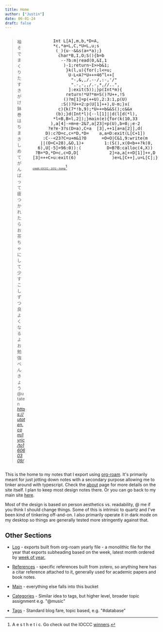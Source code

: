 ```yaml
---
title: Home
author: ["Justin"]
date: 06-01-24
draft: false
---
```


<div style="display: flex; align-items: flex-start; justify-content: space-between; width: 100%;">
  <div style="flex: 3; min-width: 0; padding-right: 25px;">
    <blockquote class="quoteback" data-title="STUDY A GO!!GO!! 歌詞 GOLDEN GIRLS ふりがな付 - うたてん" data-author="@utaten / soundcloud" cite="https://soundcloud.com/softwarevibes/golden-boy-ost-ending">
      袖そでまくり たすきがけ<br>
      鉢巻はちまきしめて がんばって<br>
      疲つかれたら お茶ちゃにして<br>
      少すこしずつ良よくなるよ お勉強べんきょう<br>
      <footer>@utaten<cite> <a href="https://utaten.com/lyric/to16060309/">https://utaten.com/lyric/to16060309/</a></cite></footer>
    </blockquote>
  </div>
<div class="tromp">
<pre>
        Int L[A],m,b,*D=A,
        *c,*a=L,C,*U=L,u;s
         (_){u--&amp;&amp;s(a=*a);}
          char*B,I,O;S(){b=b
           --?b:m|read(0,&amp;I,1
            )-1;return~I&gt;&gt;b&amp;1;
             }k(l,u){for(;l&lt;=u;
              U-L&lt;A?*U++=46^l++[
               &quot;-,&amp;,,/.--/,:-,&#39;/&quot;
               &quot;.-,-,,/.-,*,//..&quot;,
              ]:exit(5));}p(Int*m){
             return!*U?*m=S()?U++,!S
            ()?m[1]=p(++U),2:3:1,p(U)
           :S()?U+=2:p(U[1]++),U-m;}x(
          c){k(7*!b,9);*U++=b&amp;&amp;S();c&amp;&amp;x
         (b);}d(Int*l){--l[1]||d(l[d(*l),
        *l=B,B=l,2]);}main(e){for(k(10,33
       ),a[4]-=m=e-2&amp;7,a[23]=p(U),b=0;;e-2
      ?e?e-3?s(D=a),C=a  [3],++1[a=a[2]],d(
     D):c?D=c,c=*D,*D=    a,a=D:exit(L[C+1])
    :C--&lt;23?C=u+m&amp;1?O      =O+O|C&amp;1,9:write(m
   ||(O=C+28),&amp;O,1)+        1:(S(),x(0&lt;b++?k(0,
  6),U[-5]=96:0)):(          D=B?B:calloc(4,X))
 ?B=*D,*D=c,c=D,D[            2]=a,a[++D[1]]++,D
[3]=++C+u:exit(6)              )e=L[C++],u=L[C];}
</pre>

<a style="font-size:8px;" href="https://dgopstein.github.io/articles/ioccc-ascii-art/">credit: IOCCC - 2012 - tromp[^fn:1]</a> 
</div>
</div>

<div class="outline-1 jvc">

This is the home to my notes that I export using [org-roam](https://www.orgroam.com). It's primarily meant for just jotting down notes with a secondary purpose allowing me to tinker around with typescript. Check the [about](/about) page for more details on the site itself. I plan to keep most design notes there. Or you can go back to my main site [here](https://justin.vc).

Most of the design is based on person aesthetics vs. readability, @ me if you think I should change things. Some of this is intrinsic to quartz and I've been kind of tinkering off-and-on. I also primarily operate it in dark mode on my desktop so things are generally tested more stringently against that.

<div class="outline-2 jvc">

## Other Sections

<div class="outline-3 jvc">

- [Log](/log/) - exports built from org-roam yearly file - a monolithic file for the year that exports subheading based on the week, latest month ordered by [week of year.](/log/2024/)
- [References](/references/) - specific references built from zotero, so anything here has a citar reference attached to it, generally used for academic papers and book notes.
- [Main](/main/) - everything else falls into this bucket

- [Categories](/categories/) - Similar idea to tags, but higher level, broader topic assignment e.g. "@music"
- [Tags](/tags/) - Standard blog fare, topic based, e.g. "#database"

</div>
</div>
</div>


[^fn:1]: A e s t h e t i c. Go check out the IOCCC [winners](https://www.ioccc.org/years.html).